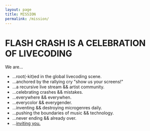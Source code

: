 ```yaml
---
layout: page
title: MISSION
permalink: /mission/
---
```

# FLASH CRASH IS A CELEBRATION OF LIVECODING

We are...

- ...root(-kit)ed in the global livecoding scene.
- ...anchored by the rallying cry "show us your screens!"
- ...a recursive live stream && artist community.
- ...celebrating crashes && mistakes.
- ...everywhere && everywhen.
- ...everycolor && everygender.
- ...inventing && destroying microgenres daily.
- ...pushing the boundaries of music && technology.
- ...never ending && already over.
- ...[inviting you.](https://llllllll.co/t/45273)